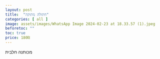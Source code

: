 ```yaml
---
layout: post
title:  "חתולה מתוקה"
categories: [ all ]
image: assets/images/WhatsApp Image 2024-02-23 at 18.33.57 (1).jpeg
beforetoc: ""
toc: true
price: 180₪
---
```


מכותנה חלבית 